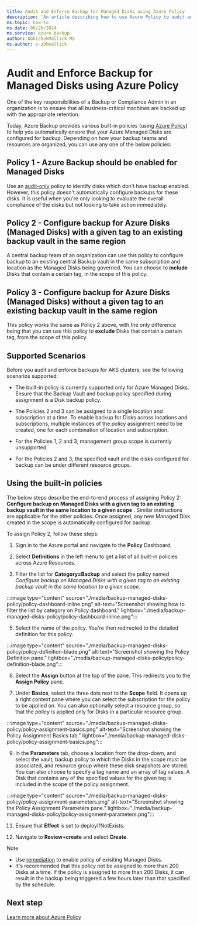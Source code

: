 ```yaml
---
title: Audit and Enforce Backup for Managed Disks using Azure Policy 
description: 'An article describing how to use Azure Policy to audit and enforce backup for all Disks created in a given scope'
ms.topic: how-to
ms.date: 08/26/2024
ms.service: azure-backup
author: AbhishekMallick-MS
ms.author: v-abhmallick
---
```


# Audit and Enforce Backup for Managed Disks using Azure Policy 

One of the key responsibilities of a Backup or Compliance Admin in an organization is to ensure that all business-critical machines are backed up with the appropriate retention.

Today, Azure Backup provides various built-in policies (using [Azure Policy](../governance/policy/overview.md)) to help you automatically ensure that your Azure Managed Disks are configured for backup. Depending on how your backup teams and resources are organized, you can use any one of the below policies:

## Policy 1 - Azure Backup should be enabled for Managed Disks

Use an [audit-only](../governance/policy/concepts/effects.md#audit) policy to identify disks which don't have backup enabled. However, this policy doesn't automatically configure backups for these disks. It is useful when you're only looking to evaluate the overall compliance of the disks but not looking to take action immediately.

## Policy 2 - Configure backup for Azure Disks (Managed Disks) with a given tag to an existing backup vault in the same region

A central backup team of an organization can use this policy to configure backup to an existing central Backup vault in the same subscription and location as the Managed Disks being governed. You can choose to **include** Disks that contain a certain tag, in the scope of this policy.

## Policy 3 - Configure backup for Azure Disks (Managed Disks) without a given tag to an existing backup vault in the same region

This policy works the same as Policy 2 above, with the only difference being that you can use this policy to **exclude** Disks that contain a certain tag, from the scope of this policy.

## Supported Scenarios

Before you audit and enforce backups for AKS clusters, see the following scenarios supported:

* The built-in policy is currently supported only for Azure Managed Disks. Ensure that the Backup Vault and backup policy specified during assignment is a Disk backup policy. 

* The Policies 2 and 3 can be assigned to a single location and subscription at a time. To enable backup for Disks across locations and subscriptions, multiple instances of the policy assignment need to be created, one for each combination of location and subscription.

* For the Policies 1, 2 and 3, management group scope is currently unsupported.

* For the  Policies 2 and 3, the specified vault and the disks configured for backup can be under different resource groups.


## Using the built-in policies

The below steps describe the end-to-end process of assigning Policy 2: **Configure backup on Managed Disks with a given tag to an existing backup vault in the same location to a given scope** . Similar instructions are applicable for the other policies. Once assigned, any new Managed Disk created in the scope is automatically configured for backup.

To assign Policy 2, follow these steps:

1. Sign in to the Azure portal and navigate to the **Policy** Dashboard.

2. Select **Definitions** in the left menu to get a list of all built-in policies across Azure Resources.

3. Filter the list for **Category=Backup** and select the policy named *Configure backup on Managed Disks with a given tag to an existing backup vault in the same location to a given scope*.
   
:::image type="content" source="./media/backup-managed-disks-policy/policy-dashboard-inline.png" alt-text="Screenshot showing how to filter the list by category on Policy dashboard." lightbox="./media/backup-managed-disks-policy/policy-dashboard-inline.png":::

5. Select the name of the policy. You're then redirected to the detailed definition for this policy.

:::image type="content" source="./media/backup-managed-disks-policy/policy-definition-blade.png" alt-text="Screenshot showing the Policy Definition pane." lightbox="./media/backup-managed-disks-policy/policy-definition-blade.png":::

6. Select the **Assign** button at the top of the pane. This redirects you to the **Assign Policy** pane.

7. Under **Basics**, select the three dots next to the **Scope** field. It opens up a right context pane where you can select the subscription for the policy to be applied on. You can also optionally select a resource group, so that the policy is applied only for Disks in a particular resource group.

:::image type="content" source="./media/backup-managed-disks-policy/policy-assignment-basics.png" alt-text="Screenshot showing the Policy Assignment Basics tab." lightbox="./media/backup-managed-disks-policy/policy-assignment-basics.png":::

9. In the **Parameters** tab, choose a location from the drop-down, and select the vault, backup policy to which the Disks in the scope must be associated, and resource group where these disk snapshots are stored. You can also choose to specify a tag name and an array of tag values. A Disk that contains any of the specified values for the given tag is included in the scope of the policy assignment.

:::image type="content" source="./media/backup-managed-disks-policy/policy-assignment-parameters.png" alt-text="Screenshot showing the Policy Assignment Parameters pane." lightbox="./media/backup-managed-disks-policy/policy-assignment-parameters.png":::

11. Ensure that **Effect** is set to deployIfNotExists.

12. Navigate to **Review+create** and select **Create**.

> [!NOTE]
>
> - Use [remediation](../governance/policy/how-to/remediate-resources.md) to enable policy of exisiting Managed Disks.
> - It's recommended that this policy not be assigned to more than 200 Disks at a time. If the policy is assigned to more than 200 Disks, it can result in the backup being triggered a few hours later than that specified by the schedule.

## Next step

[Learn more about Azure Policy](../governance/policy/overview.md)
